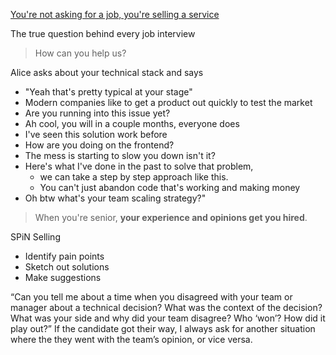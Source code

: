 [You're not asking for a job, you're selling a service](https://swizec.com/blog/youre-not-asking-for-a-job-youre-selling-a-service/)


The true question behind every job interview

> How can you help us?


Alice asks about your technical stack and says
- "Yeah that's pretty typical at your stage"
- Modern companies like to get a product out quickly to test the market
- Are you running into this issue yet?
- Ah cool, you will in a couple months, everyone does
- I've seen this solution work before
- How are you doing on the frontend?
- The mess is starting to slow you down isn't it?
- Here's what I've done in the past to solve that problem,
	- we can take a step by step approach like this.
	- You can't just abandon code that's working and making money
- Oh btw what's your team scaling strategy?"

> When you're senior, **your experience and opinions get you hired**.


SPiN Selling

- Identify pain points
- Sketch out solutions
- Make suggestions


“Can you tell me about a time when you disagreed with your team or manager about a technical decision? What was the context of the decision? What was your side and why did your team disagree? Who ‘won’? How did it play out?” If the candidate got their way, I always ask for another situation where the they went with the team’s opinion, or vice versa.